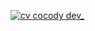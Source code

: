 [![cv cocody dev_](https://user-images.githubusercontent.com/81981/150403050-64637b7c-6303-463a-a695-11dc94d7cfdd.png)](https://cv.cocody.dev)
